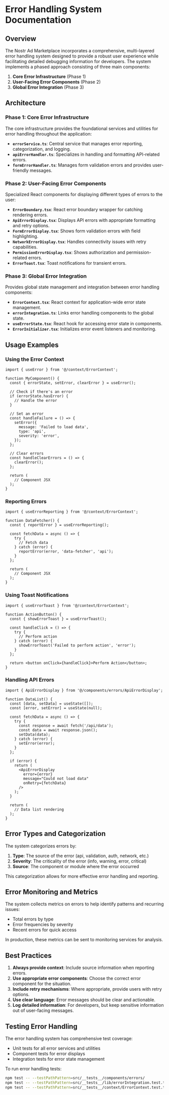 # Error Handling System Documentation

## Overview

The Nostr Ad Marketplace incorporates a comprehensive, multi-layered error handling system designed to provide a robust user experience while facilitating detailed debugging information for developers. The system implements a phased approach consisting of three main components:

1. **Core Error Infrastructure** (Phase 1)
2. **User-Facing Error Components** (Phase 2)
3. **Global Error Integration** (Phase 3)

## Architecture

### Phase 1: Core Error Infrastructure

The core infrastructure provides the foundational services and utilities for error handling throughout the application:

- **`errorService.ts`**: Central service that manages error reporting, categorization, and logging.
- **`apiErrorHandler.ts`**: Specializes in handling and formatting API-related errors.
- **`formErrorHandler.ts`**: Manages form validation errors and provides user-friendly messages.

### Phase 2: User-Facing Error Components

Specialized React components for displaying different types of errors to the user:

- **`ErrorBoundary.tsx`**: React error boundary wrapper for catching rendering errors.
- **`ApiErrorDisplay.tsx`**: Displays API errors with appropriate formatting and retry options.
- **`FormErrorDisplay.tsx`**: Shows form validation errors with field highlighting.
- **`NetworkErrorDisplay.tsx`**: Handles connectivity issues with retry capabilities.
- **`PermissionErrorDisplay.tsx`**: Shows authorization and permission-related errors.
- **`ErrorToast.tsx`**: Toast notifications for transient errors.

### Phase 3: Global Error Integration

Provides global state management and integration between error handling components:

- **`ErrorContext.tsx`**: React context for application-wide error state management.
- **`errorIntegration.ts`**: Links error handling components to the global state.
- **`useErrorState.tsx`**: React hook for accessing error state in components.
- **`ErrorInitializer.tsx`**: Initializes error event listeners and monitoring.

## Usage Examples

### Using the Error Context

```tsx
import { useError } from '@/context/ErrorContext';

function MyComponent() {
  const { errorState, setError, clearError } = useError();
  
  // Check if there's an error
  if (errorState.hasError) {
    // Handle the error
  }
  
  // Set an error
  const handleFailure = () => {
    setError({
      message: 'Failed to load data',
      type: 'api',
      severity: 'error',
    });
  };
  
  // Clear errors
  const handleClearErrors = () => {
    clearError();
  };
  
  return (
    // Component JSX
  );
}
```

### Reporting Errors

```tsx
import { useErrorReporting } from '@/context/ErrorContext';

function DataFetcher() {
  const { reportError } = useErrorReporting();
  
  const fetchData = async () => {
    try {
      // Fetch data
    } catch (error) {
      reportError(error, 'data-fetcher', 'api');
    }
  };
  
  return (
    // Component JSX
  );
}
```

### Using Toast Notifications

```tsx
import { useErrorToast } from '@/context/ErrorContext';

function ActionButton() {
  const { showErrorToast } = useErrorToast();
  
  const handleClick = () => {
    try {
      // Perform action
    } catch (error) {
      showErrorToast('Failed to perform action', 'error');
    }
  };
  
  return <button onClick={handleClick}>Perform Action</button>;
}
```

### Handling API Errors

```tsx
import { ApiErrorDisplay } from '@/components/errors/ApiErrorDisplay';

function DataList() {
  const [data, setData] = useState([]);
  const [error, setError] = useState(null);
  
  const fetchData = async () => {
    try {
      const response = await fetch('/api/data');
      const data = await response.json();
      setData(data);
    } catch (error) {
      setError(error);
    }
  };
  
  if (error) {
    return (
      <ApiErrorDisplay 
        error={error}
        message="Could not load data"
        onRetry={fetchData}
      />
    );
  }
  
  return (
    // Data list rendering
  );
}
```

## Error Types and Categorization

The system categorizes errors by:

1. **Type**: The source of the error (api, validation, auth, network, etc.)
2. **Severity**: The criticality of the error (info, warning, error, critical)
3. **Source**: The component or module where the error occurred

This categorization allows for more effective error handling and reporting.

## Error Monitoring and Metrics

The system collects metrics on errors to help identify patterns and recurring issues:

- Total errors by type
- Error frequencies by severity
- Recent errors for quick access

In production, these metrics can be sent to monitoring services for analysis.

## Best Practices

1. **Always provide context**: Include source information when reporting errors.
2. **Use appropriate error components**: Choose the correct error component for the situation.
3. **Include retry mechanisms**: Where appropriate, provide users with retry options.
4. **Use clear language**: Error messages should be clear and actionable.
5. **Log detailed information**: For developers, but keep sensitive information out of user-facing messages.

## Testing Error Handling

The error handling system has comprehensive test coverage:

- Unit tests for all error services and utilities
- Component tests for error displays
- Integration tests for error state management

To run error handling tests:

```bash
npm test -- --testPathPattern=src/__tests__/components/errors/
npm test -- --testPathPattern=src/__tests__/lib/errorIntegration.test.ts
npm test -- --testPathPattern=src/__tests__/context/ErrorContext.test.tsx
```